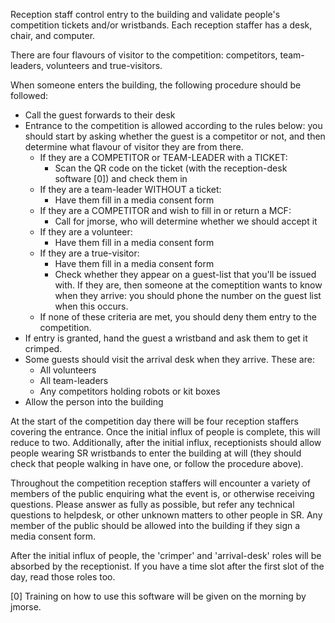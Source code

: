 Reception staff control entry to the building and validate people's competition
tickets and/or wristbands. Each reception staffer has a desk, chair, and
computer.

There are four flavours of visitor to the competition: competitors,
team-leaders, volunteers and true-visitors.

When someone enters the building, the following procedure should be
followed:
 * Call the guest forwards to their desk
 * Entrance to the competition is allowed according to the rules below: you
   should start by asking whether the guest is a competitor or not, and then
   determine what flavour of visitor they are from there.
   * If they are a COMPETITOR or TEAM-LEADER with a TICKET:
     * Scan the QR code on the ticket (with the reception-desk software [0]) and
       check them in
   * If they are a team-leader WITHOUT a ticket:
     * Have them fill in a media consent form
   * If they are a COMPETITOR and wish to fill in or return a MCF:
     * Call for jmorse, who will determine whether we should accept it
   * If they are a volunteer:
     * Have them fill in a media consent form
   * If they are a true-visitor:
     * Have them fill in a media consent form
     * Check whether they appear on a guest-list that you'll be issued with.
       If they are, then someone at the comeptition wants to know when they
       arrive: you should phone the number on the guest list when this occurs.
   * If none of these criteria are met, you should deny them entry to the
     competition.
 * If entry is granted, hand the guest a wristband and ask them to get it
   crimped.
 * Some guests should visit the arrival desk when they arrive. These are:
   * All volunteers
   * All team-leaders
   * Any competitors holding robots or kit boxes
 * Allow the person into the building

At the start of the competition day there will be four reception staffers
covering the entrance. Once the initial influx of people is complete, this
will reduce to two. Additionally, after the initial influx, receptionists
should allow people wearing SR wristbands to enter the building at will (they
should check that people walking in have one, or follow the procedure above).

Throughout the competition reception staffers will encounter a variety of
members of the public enquiring what the event is, or otherwise receiving
questions. Please answer as fully as possible, but refer any technical questions
to helpdesk, or other unknown matters to other people in SR. Any member
of the public should be allowed into the building if they sign a media consent
form.

After the initial influx of people, the 'crimper' and 'arrival-desk' roles
will be absorbed by the receptionist. If you have a time slot after the first
slot of the day, read those roles too.

[0] Training on how to use this software will be given on the morning by jmorse.
